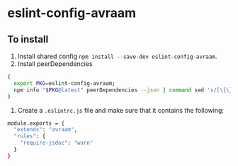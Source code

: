 # eslint-config-avraam

## To install

1. Install shared config `npm install --save-dev eslint-config-avraam`.
2. Install peerDependencies

```bash
(
  export PKG=eslint-config-avraam;
  npm info "$PKG@latest" peerDependencies --json | command sed 's/[\{\},]//g ; s/: /@/g' | xargs npm install --save-dev "$PKG@latest"
)
```

1. Create a `.eslintrc.js` file and make sure that it contains the following:

```bash
module.exports = {
  "extends": "avraam",
  "rules": {
    "require-jsdoc": "warn"
  }
}
```
